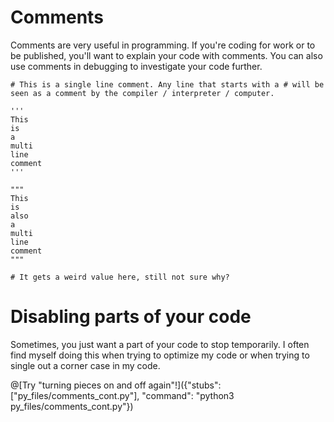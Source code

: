 # Comments
   
   Comments are very useful in programming. If you're coding for work or to be published, you'll want to explain your code with comments. You can also use
   comments in debugging to investigate your code further.  
    
    # This is a single line comment. Any line that starts with a # will be seen as a comment by the compiler / interpreter / computer. 
    
    '''
    This
    is
    a
    multi
    line
    comment
    '''

    """
    This
    is
    also
    a 
    multi
    line
    comment
    """
    
    # It gets a weird value here, still not sure why?

# Disabling parts of your code

Sometimes, you just want a part of your code to stop temporarily. I often find myself doing this when trying to optimize my code or when trying to single
out a corner case in my code. 

@[Try "turning pieces on and off again"!]({"stubs": ["py_files/comments_cont.py"], "command": "python3 py_files/comments_cont.py"})


